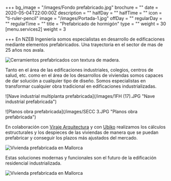 +++
bg_image = "/images/Fondo prefabricado.jpg"
brochure = ""
date = 2020-05-04T22:00:00Z
description = ""
halfDay = ""
halfTime = ""
icon = "ti-ruler-pencil"
image = "/images/Portada-1.jpg"
offDay = ""
regularDay = ""
regularTime = ""
title = "Prefabricado de hormigón"
type = ""
weight = 30
[menu.services2]
weight = 3

+++
En NZEB Ingeniería somos especialistas en desarrollo de edificaciones mediante elementos prefabricados. Una trayectoria en el sector de mas de 25 años nos avala.

![Cerramientos prefabricados con textura de madera.](/images/9.jpg "Cerramientos prefabricados texturados")

Tanto en el área de las edificaciones industriales, colegios, centros de salud, etc. como en el área de los desarrollos de viviendas somos capaces de dar solución a cualquier tipo de diseño. Somos especialistas en transformar cualquier obra tradicional en edificaciones industrializadas.

![Nave industrial multiplanta prefabricada](/images/1FH (17).JPG "Nave industrial prefabricada")

![Planos obra prefabricada](/images/SECC 3.JPG "Planos obra prefabricada")

En colaboración con [Viraje Arquitectura](https://viraje.es/ "Viraje Arquitectura")  y con [Ubiko](https://www.ubiko.es/ "Ubiko") realizamos los cálculos estructurales y los despieces de las viviendas de manera que se puedan prefabricar y conseguir los plazos más ajustados del mercado.

![Vivienda prefabricada en Mallorca](/images/UBIKO_web_UP44_02_01.jpg "Vivienda prefabricada")

Estas soluciones modernas y funcionales son el futuro de la edificación residencial industrializada.

![Vivienda prefabricada en Mallorca](/images/UBIKO_web_UP44_14.jpg "Vivienda prefabricada.")